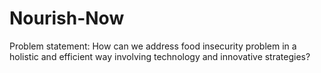 # Nourish-Now
Problem statement: How can we address food insecurity problem in a holistic and efficient way involving technology and innovative strategies? 
